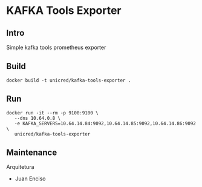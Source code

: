 # KAFKA Tools Exporter

## Intro

Simple kafka tools prometheus exporter 

## Build

```
docker build -t unicred/kafka-tools-exporter .
```

## Run

```
docker run -it --rm -p 9100:9100 \
   --dns 10.64.0.8 \
   -e KAFKA_SERVERS=10.64.14.84:9092,10.64.14.85:9092,10.64.14.86:9092 \
   unicred/kafka-tools-exporter
```

## Maintenance

Arquitetura
- Juan Enciso
